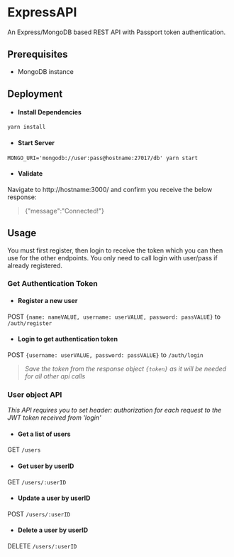 # ExpressAPI
An Express/MongoDB based REST API with Passport token authentication.

## Prerequisites
* MongoDB instance

## Deployment

* #### Install Dependencies
`yarn install`

* #### Start Server
`MONGO_URI='mongodb://user:pass@hostname:27017/db' yarn start`

* #### Validate
Navigate to http://hostname:3000/ and confirm you receive the below response:
> {"message":"Connected!"}

## Usage
You must first register, then login to receive the token which you can then use for the other endpoints. You only need to call login with user/pass if already registered.

### Get Authentication Token

* #### Register a new user
POST `{name: nameVALUE, username: userVALUE, password: passVALUE}` to `/auth/register`

* #### Login to get authentication token
POST `{username: userVALUE, password: passVALUE}` to `/auth/login`
>_Save the token from the response object `{token}` as it will be needed for all other api calls_

### User object API
_This API requires you to set header: authorization for each request to the JWT token received from 'login'_

* #### Get a list of users
GET `/users`

* #### Get user by userID
GET `/users/:userID`

* #### Update a user by userID
POST `/users/:userID`

* #### Delete a user  by userID
DELETE `/users/:userID`
